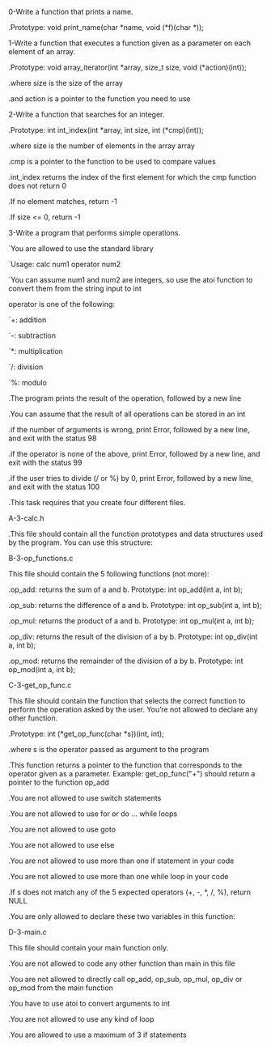 0-Write a function that prints a name.

.Prototype: void print_name(char *name, void (*f)(char *));

1-Write a function that executes a function given as a parameter on each element of an array.

.Prototype: void array_iterator(int *array, size_t size, void (*action)(int));

.where size is the size of the array

.and action is a pointer to the function you need to use

2-Write a function that searches for an integer.

.Prototype: int int_index(int *array, int size, int (*cmp)(int));

.where size is the number of elements in the array array

.cmp is a pointer to the function to be used to compare values

.int_index returns the index of the first element for which the cmp function does not return 0

.If no element matches, return -1

.If size <= 0, return -1

3-Write a program that performs simple operations.

`You are allowed to use the standard library

`Usage: calc num1 operator num2

`You can assume num1 and num2 are integers, so use the atoi function to convert them from the string input to int

operator is one of the following:

`+: addition

`-: subtraction

`*: multiplication

`/: division

`%: modulo

.The program prints the result of the operation, followed by a new line

.You can assume that the result of all operations can be stored in an int

.if the number of arguments is wrong, print Error, followed by a new line, and exit with the status 98

.if the operator is none of the above, print Error, followed by a new line, and exit with the status 99

.if the user tries to divide (/ or %) by 0, print Error, followed by a new line, and exit with the status 100

.This task requires that you create four different files.

A-3-calc.h

.This file should contain all the function prototypes and data structures used by the program. You can use this structure:

B-3-op_functions.c

This file should contain the 5 following functions (not more):

.op_add: returns the sum of a and b. Prototype: int op_add(int a, int b);

.op_sub: returns the difference of a and b. Prototype: int op_sub(int a, int b);

.op_mul: returns the product of a and b. Prototype: int op_mul(int a, int b);

.op_div: returns the result of the division of a by b. Prototype: int op_div(int a, int b);

.op_mod: returns the remainder of the division of a by b. Prototype: int op_mod(int a, int b);

C-3-get_op_func.c

This file should contain the function that selects the correct function to perform the operation asked by the user. You’re not allowed to declare any other function.

.Prototype: int (*get_op_func(char *s))(int, int);

.where s is the operator passed as argument to the program

.This function returns a pointer to the function that corresponds to the operator given as a parameter. Example: get_op_func("+") should return a pointer to the function op_add

.You are not allowed to use switch statements

.You are not allowed to use for or do ... while loops

.You are not allowed to use goto

.You are not allowed to use else

.You are not allowed to use more than one if statement in your code

.You are not allowed to use more than one while loop in your code

.If s does not match any of the 5 expected operators (+, -, *, /, %), return NULL

.You are only allowed to declare these two variables in this function:

D-3-main.c

This file should contain your main function only.

.You are not allowed to code any other function than main in this file

.You are not allowed to directly call op_add, op_sub, op_mul, op_div or op_mod from the main function

.You have to use atoi to convert arguments to int

.You are not allowed to use any kind of loop

.You are allowed to use a maximum of 3 if statements
